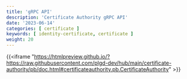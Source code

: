 ```yaml
---
title: 'gRPC API'
description: 'Certificate Authority gRPC API'
date: '2023-06-14'
categories: [ certificate ]
keywords: [ identity-certificate, certificate ]
weight: 20
---
```


{{<iframe "<https://htmlpreview.github.io/?https://raw.githubusercontent.com/plgd-dev/hub/main/certificate-authority/pb/doc.html#certificateauthority.pb.CertificateAuthority>" >}}
